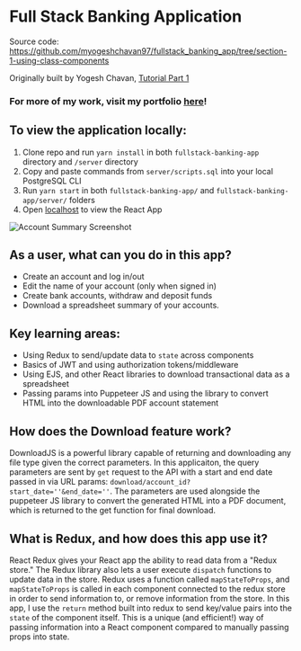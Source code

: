 # Full Stack Banking Application

Source code: https://github.com/myogeshchavan97/fullstack_banking_app/tree/section-1-using-class-components

Originally built by Yogesh Chavan, [Tutorial Part 1](https://medium.com/javascript-in-plain-english/create-a-fullstack-banking-application-using-react-e8c96d74cd39)

### For more of my work, visit my portfolio [here](https://www.vikramraisharma.dev/)!

## To view the application locally:
1. Clone repo and run `yarn install` in both `fullstack-banking-app` directory and `/server` directory
2. Copy and paste commands from `server/scripts.sql` into your local PostgreSQL CLI
3. Run `yarn start` in both `fullstack-banking-app/` and `fullstack-banking-app/server/` folders
4. Open [localhost](http://localhost:3000) to view the React App

![Account Summary Screenshot](/md-images/summary)

## As a user, what can you do in this app?
- Create an account and log in/out
- Edit the name of your account (only when signed in)
- Create bank accounts, withdraw and deposit funds
- Download a spreadsheet summary of your accounts.

## Key learning areas:
- Using Redux to send/update data to `state` across components
- Basics of JWT and using authorization tokens/middleware
- Using EJS, and other React libraries to download transactional data as a spreadsheet
- Passing params into Puppeteer JS and using the library to convert HTML into the downloadable PDF account statement

## How does the Download feature work?
DownloadJS is a powerful library capable of returning and downloading any file type given the correct parameters. In this applicaiton, the query parameters are sent by `get` request to the API with a start and end date passed in via URL params: `download/account_id?start_date=''&end_date=''`. The parameters are used alongside the puppeteer JS library to convert the generated HTML into a PDF document, which is returned to the get function for final download. 

## What is Redux, and how does this app use it?
React Redux gives your React app the ability to read data from a "Redux store." The Redux library also lets a user execute `dispatch` functions to update data in the store. Redux uses a function called `mapStateToProps`, and `mapStateToProps` is called in each component connected to the redux store in order to send information to, or remove information from the store. In this app, I use the `return` method built into redux to send key/value pairs into the `state` of the component itself. This is a unique (and efficient!) way of passing information into a React component compared to manually passing props into state. 

